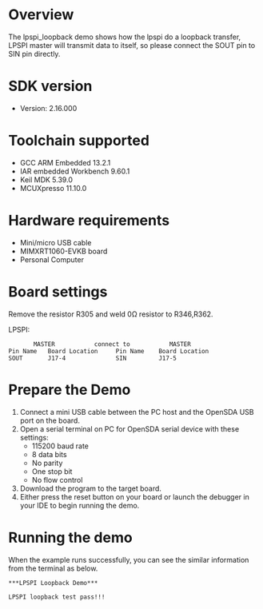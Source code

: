 Overview
========
The lpspi_loopback demo shows how the lpspi do a loopback transfer, LPSPI
master will transmit data to itself, so please connect the SOUT pin to SIN 
pin directly.

SDK version
===========
- Version: 2.16.000

Toolchain supported
===================
- GCC ARM Embedded  13.2.1
- IAR embedded Workbench  9.60.1
- Keil MDK  5.39.0
- MCUXpresso  11.10.0

Hardware requirements
=====================
- Mini/micro USB cable
- MIMXRT1060-EVKB board
- Personal Computer

Board settings
==============
Remove the resistor R305 and weld 0Ω resistor to R346,R362.

LPSPI:
~~~~~~~~~~~~~~~~~~~~~~~~~~~~~~~~~~~~~~~~~~~~~~~~~~~~~~
       MASTER           connect to           MASTER
Pin Name   Board Location     Pin Name    Board Location
SOUT       J17-4              SIN         J17-5
~~~~~~~~~~~~~~~~~~~~~~~~~~~~~~~~~~~~~~~~~~~~~~~~~~~~~~

Prepare the Demo
================
1. Connect a mini USB cable between the PC host and the OpenSDA USB port on the board.
2. Open a serial terminal on PC for OpenSDA serial device with these settings:
    - 115200 baud rate
    - 8 data bits
    - No parity
    - One stop bit
    - No flow control
3. Download the program to the target board.
4. Either press the reset button on your board or launch the debugger in your IDE to begin running
   the demo.

Running the demo
================
When the example runs successfully, you can see the similar information from the terminal as below.

~~~~~~~~~~~~~~~~~~~~~~~~~~~~
***LPSPI Loopback Demo***

LPSPI loopback test pass!!!
~~~~~~~~~~~~~~~~~~~~~~~~~~~~
